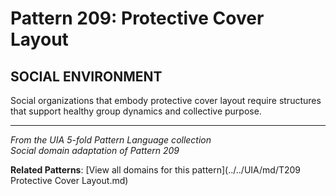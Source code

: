 # Pattern 209: Protective Cover Layout

## SOCIAL ENVIRONMENT

Social organizations that embody protective cover layout require structures that support healthy group dynamics and collective purpose.

---

*From the UIA 5-fold Pattern Language collection*  
*Social domain adaptation of Pattern 209*

**Related Patterns**: [View all domains for this pattern](../../UIA/md/T209 Protective Cover Layout.md)